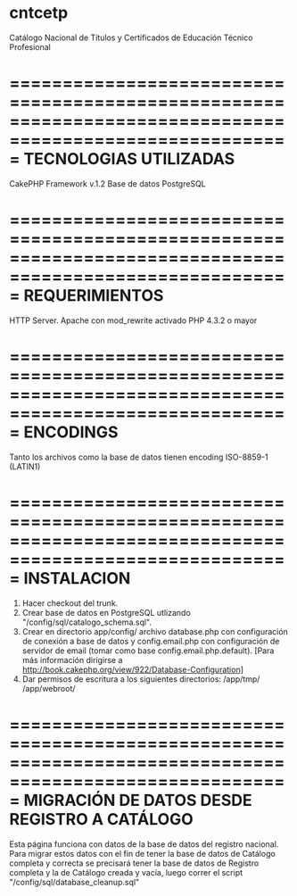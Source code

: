 cntcetp
=======

Catálogo Nacional de Títulos y Certificados de Educación Técnico Profesional

=========================================================================================================
TECNOLOGIAS UTILIZADAS
=========================================================================================================
CakePHP Framework v.1.2
Base de datos PostgreSQL

=========================================================================================================
REQUERIMIENTOS
=========================================================================================================
HTTP Server. Apache con mod_rewrite activado
PHP 4.3.2 o mayor

=========================================================================================================
ENCODINGS
=========================================================================================================
Tanto los archivos como la base de datos tienen encoding ISO-8859-1 (LATIN1)

=========================================================================================================
INSTALACION
=========================================================================================================
1. Hacer checkout del trunk.
2. Crear base de datos en PostgreSQL utlizando "/config/sql/catalogo_schema.sql".
3. Crear en directorio app/config/ archivo database.php con configuración de conexión 
a base de datos y config.email.php con configuración de servidor de email (tomar como base config.email.php.default).
[Para más información dirigirse a http://book.cakephp.org/view/922/Database-Configuration]
4. Dar permisos de escritura a los siguientes directorios: 
	/app/tmp/
	/app/webroot/

=========================================================================================================
MIGRACIÓN DE DATOS DESDE REGISTRO A CATÁLOGO
=========================================================================================================

Esta página funciona con datos de la base de datos del registro nacional. Para migrar estos datos con el fin
de tener la base de datos de Catálogo completa y correcta se precisará tener la base de datos de Registro 
completa y la de Catálogo creada y vacía, luego correr el script "/config/sql/database_cleanup.sql"
